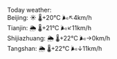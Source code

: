 Today weather:  
Beijing: ☀️ 🌡️+20°C 🌬️↖4km/h  
Tianjin: 🌦 🌡️+21°C 🌬️↙11km/h  
Shijiazhuang: 🌦 🌡️+22°C 🌬️→0km/h  
Tangshan: 🌦 🌡️+22°C 🌬️↓11km/h  
